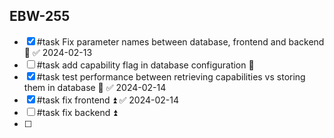 ## EBW-255
- [x] #task Fix parameter names between database, frontend and backend 🔼 ✅ 2024-02-13
- [ ] #task add capability flag in database configuration 🔽
- [x] #task test performance between retrieving capabilities vs storing them in database 🔽 ✅ 2024-02-14
- [x] #task fix frontend ⏫ ✅ 2024-02-14
- [ ] #task fix backend ⏫
- [ ] 